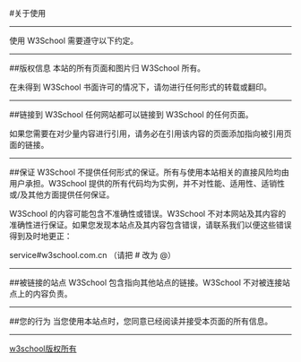 #关于使用

<hr/>

使用 W3School 需要遵守以下约定。

<hr/>

##版权信息
本站的所有页面和图片归 W3School 所有。

在未得到 W3School 书面许可的情况下，请勿进行任何形式的转载或翻印。

<hr/>

##链接到 W3School
任何网站都可以链接到 W3School 的任何页面。

如果您需要在对少量内容进行引用，请务必在引用该内容的页面添加指向被引用页面的链接。

<hr/>

##保证
W3School 不提供任何形式的保证。所有与使用本站相关的直接风险均由用户承担。W3School 提供的所有代码均为实例，并不对性能、适用性、适销性或/及其他方面提供任何保证。

W3School 的内容可能包含不准确性或错误。W3School 不对本网站及其内容的准确性进行保证。如果您发现本站点及其内容包含错误，请联系我们以便这些错误得到及时地更正：

service#w3school.com.cn （请把 # 改为 @）

<hr/>

##被链接的站点
W3School 包含指向其他站点的链接。W3School 不对被连接站点上的内容负责。

<hr/>

##您的行为
当您使用本站点时，您同意已经阅读并接受本页面的所有信息。

<hr/>

<a href="https://www.w3school.com.cn/">w3school版权所有</a>
